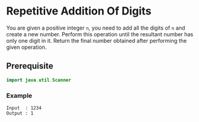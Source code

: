 # Repetitive Addition Of Digits
You are given a positive integer `n`, you need to add all the digits of `n` and create a new number. Perform this operation until the resultant number has only one digit in it. Return the final number obtained after performing the given operation.
## Prerequisite
```java
import java.util.Scanner
```
### Example
```
Input  : 1234
Output : 1
```